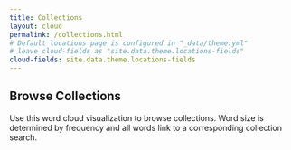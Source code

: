 ```yaml
---
title: Collections
layout: cloud
permalink: /collections.html
# Default locations page is configured in "_data/theme.yml"
# leave cloud-fields as "site.data.theme.locations-fields"
cloud-fields: site.data.theme.locations-fields
---
```


## Browse Collections

Use this word cloud visualization to browse collections.
Word size is determined by frequency and all words link to a corresponding collection search.
